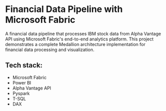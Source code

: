 # Financial Data Pipeline with Microsoft Fabric

A financial data pipeline that processes IBM stock data from Alpha Vantage API using Microsoft Fabric's end-to-end analytics platform. This project demonstrates a complete Medallion architecture implementation for financial data processing and visualization.

## Tech stack:
- Microsoft Fabric
- Power BI
- Alpha Vantage API
- Pyspark
- T-SQL
- DAX
